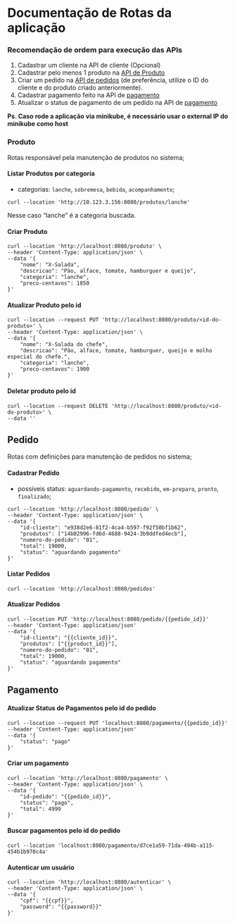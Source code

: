 # Documentação de Rotas da aplicação

### Recomendação de ordem para execução das APIs

1. Cadastrar um cliente na API de cliente (Opcional)
2. Cadastrar pelo menos 1 produto na [API de Produto](#produto)
3. Criar um pedido na [API de pedidos](#pedido) (de preferência, utilize o ID do cliente e do produto criado anteriormente).
4. Cadastrar pagamento feito na API de [pagamento](#pagamento)
5. Atualizar o status de pagamento de um pedido na API de [pagamento](#pagamento)

**Ps. Caso rode a aplicação via minikube, é necessário usar o external IP do minikube como host**

### Produto

Rotas responsável pela manutenção de produtos no sistema;

#### Listar Produtos por categoria

- categorias: `lanche`, `sobremesa`, `bebida`, `acompanhamento`;

```cURL
curl --location 'http://10.123.3.156:8080/produtos/lanche'
```

Nesse caso “lanche” é a categoria buscada.

#### Criar Produto

```cURL
curl --location 'http://localhost:8080/produto' \
--header 'Content-Type: application/json' \
--data '{
    "nome": "X-Salada",
    "descricao": "Pão, alface, tomate, hamburguer e queijo",
    "categoria": "lanche",
    "preco-centavos": 1850
}'
```

#### Atualizar Produto pelo id

```cURL
curl --location --request PUT 'http://localhost:8080/produto/<id-do-produto>' \
--header 'Content-Type: application/json' \
--data '{
    "nome": "X-Salada do chefe",
    "descricao": "Pão, alface, tomate, hamburguer, queijo e molho especial do chefe.",
    "categoria": "lanche",
    "preco-centavos": 1900
}'
```

#### Deletar produto pelo id

```cURL
curl --location --request DELETE 'http://localhost:8080/produto/<id-do-produto>' \
--data ''
```

## Pedido

Rotas com definições para manutenção de pedidos no sistema;

#### Cadastrar Pedido

- possíveis status: `aguardando-pagamento`, `recebido`, `em-preparo`, `pronto`, `finalizado`;

```cURL
curl --location 'http://localhost:8080/pedido' \
--header 'Content-Type: application/json' \
--data '{
    "id-cliente": "e938d2e6-81f2-4ca4-b597-f92f50bf1b62",
    "produtos": ["14b02996-fd6d-4688-9424-3b9ddfed4ecb"],
    "numero-do-pedido": "01",
    "total": 19000,
    "status": "aguardando pagamento"
}'
```

#### Listar Pedidos

```cURL
curl --location 'http://localhost:8080/pedidos'
```

#### Atualizar Pedidos

```cURL
curl --location PUT 'http://localhost:8080/pedido/{{pedido_id}}'
--header 'Content-Type: application/json'
--data '{
    "id-cliente": "{{cliente_id}}",
    "produtos": ["{{product_id}}"],
    "numero-do-pedido": "01",
    "total": 19000,
    "status": "aguardando pagamento"
}'
```

## Pagamento

#### Atualizar Status de Pagamentos pelo id do pedido

```cURL
curl --location --request PUT 'localhost:8080/pagamento/{{pedido_id}}'
--header 'Content-Type: application/json'
--data '{
    "status": "pago"
}'
```

#### Criar um pagamento

```cURL
curl --location 'http://localhost:8080/pagamento' \
--header 'Content-Type: application/json' \
--data '{
    "id-pedido": "{{pedido_id}}",
    "status": "pago",
    "total": 4999
}'
```

#### Buscar pagamentos pelo id do pedido

```cURL
curl --location 'localhost:8080/pagamento/d7ce1a59-71da-494b-a115-454b1b970c4a'
```

#### Autenticar um usuário

```cURL
curl --location 'http://localhost:8080/autenticar' \
--header 'Content-Type: application/json' \
--data '{
    "cpf": "{{cpf}}",
    "password": "{{password}}"
}'
```
